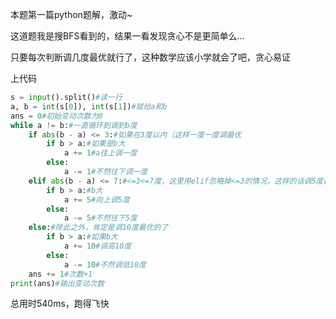 本题第一篇python题解，激动~

这道题我是搜BFS看到的，结果一看发现贪心不是更简单么...

只要每次判断调几度最优就行了，这种数学应该小学就会了吧，贪心易证

上代码

```python
s = input().split()#读一行
a, b = int(s[0]), int(s[1])#赋给a和b
ans = 0#初始变动次数为0
while a != b:#一直循环到调到b度
    if abs(b - a) <= 3:#如果在3度以内（这样一度一度调最优
        if b > a:#如果是b大
            a += 1#a往上调一度
        else:
            a -= 1#不然往下调一度
    elif abs(b - a) <= 7:#<=3<=7度，这里用elif忽略掉<=3的情况，这样的话调5度最优
        if b > a:#b大
            a += 5#向上调5度
        else:
            a -= 5#不然往下5度
    else:#除此之外，肯定是调10度最优的了
        if b > a:#如果b大
            a += 10#调高10度
        else:
            a -= 10#不然调低10度
    ans += 1#次数+1
print(ans)#输出变动次数
```
总用时540ms，跑得飞快